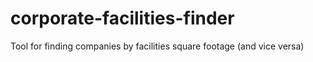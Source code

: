 # corporate-facilities-finder
Tool for finding companies by facilities square footage (and vice versa)
